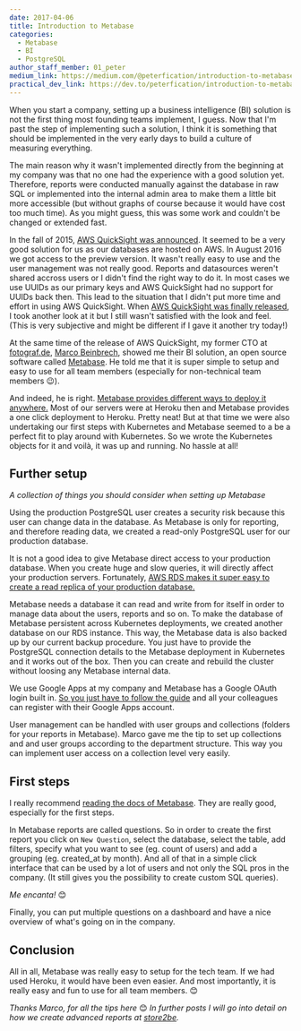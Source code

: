 ```yaml
---
date: 2017-04-06
title: Introduction to Metabase
categories:
  - Metabase
  - BI
  - PostgreSQL
author_staff_member: 01_peter
medium_link: https://medium.com/@peterfication/introduction-to-metabase-c699173dee19
practical_dev_link: https://dev.to/peterfication/introduction-to-metabase
---
```


When you start a company, setting up a business intelligence (BI) solution is not the first thing most founding teams
implement, I guess. Now that I'm past the step of implementing such a solution, I think it is something that should
be implemented in the very early days to build a culture of measuring everything.

The main reason why it wasn't implemented directly from the beginning at my company was that no one had the
experience with a good solution yet. Therefore, reports were conducted manually against the database in raw SQL
or implemented into the internal admin area to make them a little bit more accessible (but without graphs of course
because it would have cost too much time). As you might guess, this was some work and couldn't be changed or extended fast.

In the fall of 2015, [AWS QuickSight was announced](https://aws.amazon.com/blogs/aws/amazon-quicksight-fast-easy-to-use-business-intelligence-for-big-data-at-110th-the-cost-of-traditional-solutions/).
It seemed to be a very good solution for us as our databases are hosted on AWS. In August 2016 we got access to
the preview version. It wasn't really easy to use and the user management was not really good. Reports and datasources
weren't shared accross users or I didn't find the right way to do it. In most cases we use UUIDs as our primary keys and
AWS QuickSight had no support for UUIDs back then. This lead to the situation that I didn't put more time and effort in
using AWS QuickSight. When [AWS QuickSight was finally released](https://aws.amazon.com/blogs/aws/amazon-quicksight-now-generally-available-fast-easy-to-use-business-analytics-for-big-data/),
I took another look at it but I still wasn't satisfied with the look and feel.
(This is very subjective and might be different if I gave it another try today!)

At the same time of the release of AWS QuickSight, my former CTO at [fotograf.de](https://www.fotograf.de),
[Marco Beinbrech](https://github.com/beinbm), showed me their BI solution, an open source software called [Metabase](http://www.metabase.com/).
He told me that it is super simple to setup and easy to use for all team members (especially for non-technical team members 😉).

And indeed, he is right. [Metabase provides different ways to deploy it anywhere.](http://www.metabase.com/start/) Most
of our servers were at Heroku then and Metabase provides a one click deployment to Heroku. Pretty neat! But at that
time we were also undertaking our first steps with Kubernetes and Metabase seemed to a be a perfect fit to play around with
Kubernetes. So we wrote the Kubernetes objects for it and voilà, it was up and running. No hassle at all!


## Further setup

_A collection of things you should consider when setting up Metabase_

Using the production PostgreSQL user creates a security risk because this user can change data in the database. As
Metabase is only for reporting, and therefore reading data, we created a read-only PostgreSQL user for our
production database.

It is not a good idea to give Metabase direct access to your production database. When you create huge and slow queries,
it will directly affect your production servers. Fortunately, [AWS RDS makes it super easy to create a read replica
of your production database.](https://aws.amazon.com/rds/details/read-replicas/)

Metabase needs a database it can read and write from for itself in order to manage data about the users, reports and so
on. To make the database of Metabase persistent across Kubernetes deployments, we created another database on our
RDS instance. This way, the Metabase data is also backed up by our current backup procedure. You just have to
provide the PostgreSQL connection details to the Metabase deployment in Kubernetes and it works out of the box.
Then you can create and rebuild the cluster without loosing any Metabase internal data.

We use Google Apps at my company and Metabase has a Google OAuth login built in. [So you just have to follow the guide](http://www.metabase.com/docs/v0.23.1/administration-guide/10-single-sign-on.html)
and all your colleagues can register with their Google Apps account.

User management can be handled with user groups and collections (folders for your reports in Metabase). Marco gave me
the tip to set up collections and and user groups according to the department structure. This way you can implement
user access on a collection level very easily.


## First steps

I really recommend [reading the docs of Metabase](http://www.metabase.com/docs/v0.23.1/). They are really good,
especially for the first steps.

In Metabase reports are called questions. So in order to create the first report you click on `New Question`, select
the database, select the table, add filters, specify what you want to see (eg. count of users) and add a grouping
(eg. created_at by month). And all of that in a simple click interface that can be used by a lot of users and not only the
SQL pros in the company. (It still gives you the possibility to create custom SQL queries).

_Me encanta!_ 😊

Finally, you can put multiple questions on a dashboard and have a nice overview of what's going on in the company.


## Conclusion

All in all, Metabase was really easy to setup for the tech team. If we had used Heroku, it would have been even easier.
And most importantly, it is really easy and fun to use for all team members. 😊


_Thanks Marco, for all the tips here_ 😊 _In further posts I will go into detail on how we create advanced reports at
[store2be](https://www.store2be.com)._
